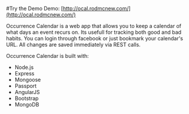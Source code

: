 #Try the Demo
Demo: [http://ocal.rodmcnew.com/](http://ocal.rodmcnew.com/)

Occurrence Calendar is a web app that allows you to keep a calendar of what days an event recurs on. Its usefull for tracking both good and bad habits. You can login through facebook or just bookmark your calendar's URL. All changes are saved immediately via REST calls.

Occurrence Calendar is built with:
* Node.js
* Express
* Mongoose
* Passport
* AngularJS
* Bootstrap
* MongoDB


